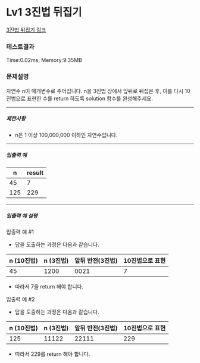 # Lv1 3진법 뒤집기
 [3진법 뒤집기 링크]("https://school.programmers.co.kr/learn/courses/30/lessons/68935")

### 테스트결과
 Time:0.02ms, Memory:9.35MB


### 문제설명
<p>자연수 n이 매개변수로 주어집니다. n을 3진법 상에서 앞뒤로 뒤집은 후, 이를 다시 10진법으로 표현한 수를 return 하도록 solution 함수를 완성해주세요.</p>

<hr>

<h5>제한사항</h5>

<ul>
    <li>n은 1 이상 100,000,000 이하인 자연수입니다.</li>
</ul>

<hr>

<h5>입출력 예</h5>
<table class="table">
<thead><tr>
    <th>n</th>
    <th>result</th>
</tr>
</thead>
<tbody><tr>
    <td>45</td>
    <td>7</td>
</tr>
<tr>
    <td>125</td>
    <td>229</td>
</tr>
</tbody>
</table>
<hr>

<h5>입출력 예 설명</h5>

<p>입출력 예 #1</p>

<ul>
    <li>답을 도출하는 과정은 다음과 같습니다.</li>
</ul>
<table class="table">
<thead><tr>
    <th>n (10진법)</th>
    <th>n (3진법)</th>
    <th>앞뒤 반전(3진법)</th>
    <th>10진법으로 표현</th>
</tr>
</thead>
<tbody><tr>
    <td>45</td>
    <td>1200</td>
    <td>0021</td>
    <td>7</td>
</tr>
</tbody>
</table>
<ul>
    <li>따라서 7을 return 해야 합니다.</li>
</ul>

<p>입출력 예 #2</p>

<ul>
    <li>답을 도출하는 과정은 다음과 같습니다.</li>
</ul>
<table class="table">
<thead><tr>
    <th>n (10진법)</th>
    <th>n (3진법)</th>
    <th>앞뒤 반전(3진법)</th>
    <th>10진법으로 표현</th>
</tr>
</thead>
<tbody><tr>
    <td>125</td>
    <td>11122</td>
    <td>22111</td>
    <td>229</td>
</tr>
</tbody>
</table>
<ul>
<li>따라서 229를 return 해야 합니다.</li>
</ul>
